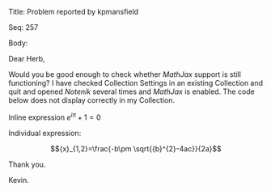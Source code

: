 Title:  Problem reported by kpmansfield

Seq:    257

Body:

Dear Herb,

Would you be good enough to check whether *MathJax* support is still functioning? I have checked Collection Settings in an existing Collection and quit and opened *Notenik* several times and *MathJax* is enabled. The code below does not display correctly in my Collection.

Inline expression ${e}^{i\pi}+1=0$

Individual expression:

$${x}_{1,2}=\frac{-b\pm \sqrt{{b}^{2}-4ac}}{2a}$$

Thank you.

Kevin.
